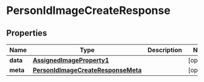 

# PersonIdImageCreateResponse


## Properties

| Name | Type | Description | Notes |
|------------ | ------------- | ------------- | -------------|
|**data** | [**AssignedImageProperty1**](AssignedImageProperty1.md) |  |  [optional] |
|**meta** | [**PersonIdImageCreateResponseMeta**](PersonIdImageCreateResponseMeta.md) |  |  [optional] |




